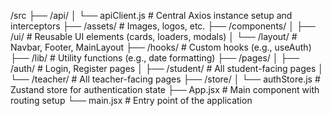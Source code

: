 /src
├── /api/
│   └── apiClient.js       # Central Axios instance setup and interceptors
├── /assets/               # Images, logos, etc.
├── /components/
│   ├── /ui/               # Reusable UI elements (cards, loaders, modals)
│   └── /layout/           # Navbar, Footer, MainLayout
├── /hooks/                # Custom hooks (e.g., useAuth)
├── /lib/                  # Utility functions (e.g., date formatting)
├── /pages/
│   ├── /auth/             # Login, Register pages
│   ├── /student/          # All student-facing pages
│   └── /teacher/          # All teacher-facing pages
├── /store/
│   └── authStore.js       # Zustand store for authentication state
├── App.jsx                # Main component with routing setup
└── main.jsx               # Entry point of the application